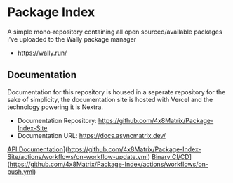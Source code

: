 # Package Index

A simple mono-repository containing all open sourced/available packages i've uploaded to the Wally package manager

- https://wally.run/

## Documentation

Documentation for this repository is housed in a seperate repository for the sake of simplicity, the documentation site is hosted with Vercel and the technology powering it is Nextra.

- Documentation Repository: https://github.com/4x8Matrix/Package-Index-Site
- Documentation URL: https://docs.asyncmatrix.dev/

[API Documentation](https://github.com/4x8Matrix/Package-Index-Site/actions/workflows/on-workflow-update.yml/badge.svg?branch=master)](https://github.com/4x8Matrix/Package-Index-Site/actions/workflows/on-workflow-update.yml)
[Binary CI/CD](https://github.com/4x8Matrix/Package-Index/actions/workflows/on-push.yml/badge.svg?branch=master)](https://github.com/4x8Matrix/Package-Index/actions/workflows/on-push.yml)
